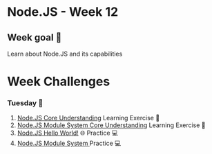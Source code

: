 # Node.JS - Week 12

## Week goal 🏁
Learn about Node.JS and its capabilities

# Week Challenges 

### Tuesday 🐣
1. [Node.JS Core Understanding](https://github.com/gabrielafh9/core-code-from-scratch-readme/blob/main/Week%2012/Tuesday/Node.JS%20Core%20Understanding.md) Learning Exercise 🧠
2. [Node.JS Module System Core Understanding](https://github.com/gabrielafh9/core-code-from-scratch-readme/blob/main/Week%2012/Tuesday/Node.JS%20Module%20System%20Core%20Understanding.md) Learning Exercise 🧠
3. [Node.JS Hello World!](https://github.com/gabrielafh9/core-code-from-scratch-readme/blob/main/Week%2012/Tuesday/Node.JS%20Hello%20World!.md) 🌐 Practice 💻
4. [Node.JS Module System ](https://github.com/gabrielafh9/core-code-from-scratch-readme/blob/main/Week%2012/Tuesday/Node.JS%20Module%20System%20-%20Practice.md) Practice 💻
